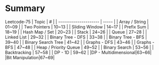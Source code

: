 # Summary

Leetcode-75
| Topic | # |
| --------------------- | ----- |
| Array / String | 01~09 |
| Two Pointers | 10~13 |
| Sliding Window | 14~17 |
| Prefix Sum | 18~19 |
| Hash Map / Set | 20~23 |
| Stack | 24~26 |
| Queue | 27~28 |
| Linked List | 29~32 |
| Binary Tree - DFS | 33~38 |
| Binary Tree - BFS | 39~40 |
| Binary Search Tree | 41~42 |
| Graphs - DFS | 43~46 |
| Graphs - BFS | 47~48 |
| Heap / Priority Queue | 49~52 |
| Binary Search | 53~56 |
| Backtracking | 57~58 |
| DP - 1D | 59~62 |
|DP - Multidimensional|63~66|
|Bit Manipulation|67~69|
